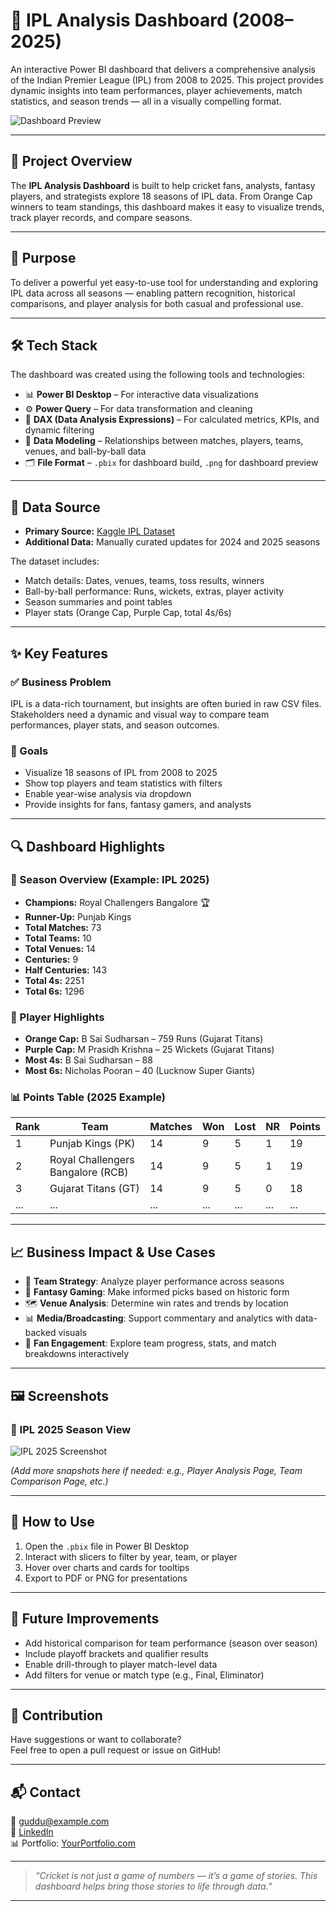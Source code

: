 # 🏏 IPL Analysis Dashboard (2008–2025)

An interactive Power BI dashboard that delivers a comprehensive analysis of the Indian Premier League (IPL) from 2008 to 2025. This project provides dynamic insights into team performances, player achievements, match statistics, and season trends — all in a visually compelling format.

![Dashboard Preview](./images/IPL_Analysis_2008_2025.png)

---

## 📌 Project Overview

The **IPL Analysis Dashboard** is built to help cricket fans, analysts, fantasy players, and strategists explore 18 seasons of IPL data. From Orange Cap winners to team standings, this dashboard makes it easy to visualize trends, track player records, and compare seasons.

---

## 🎯 Purpose

To deliver a powerful yet easy-to-use tool for understanding and exploring IPL data across all seasons — enabling pattern recognition, historical comparisons, and player analysis for both casual and professional use.

---

## 🛠️ Tech Stack

The dashboard was created using the following tools and technologies:

- 📊 **Power BI Desktop** – For interactive data visualizations
- ⚙️ **Power Query** – For data transformation and cleaning
- 🧠 **DAX (Data Analysis Expressions)** – For calculated metrics, KPIs, and dynamic filtering
- 🔗 **Data Modeling** – Relationships between matches, players, teams, venues, and ball-by-ball data
- 🗂️ **File Format** – `.pbix` for dashboard build, `.png` for dashboard preview

---

## 📂 Data Source

- **Primary Source:** [Kaggle IPL Dataset](https://www.kaggle.com/datasets)
- **Additional Data:** Manually curated updates for 2024 and 2025 seasons

The dataset includes:
- Match details: Dates, venues, teams, toss results, winners
- Ball-by-ball performance: Runs, wickets, extras, player activity
- Season summaries and point tables
- Player stats (Orange Cap, Purple Cap, total 4s/6s)

---

## ✨ Key Features

### ✅ Business Problem
IPL is a data-rich tournament, but insights are often buried in raw CSV files. Stakeholders need a dynamic and visual way to compare team performances, player stats, and season outcomes.

### 🎯 Goals
- Visualize 18 seasons of IPL from 2008 to 2025
- Show top players and team statistics with filters
- Enable year-wise analysis via dropdown
- Provide insights for fans, fantasy gamers, and analysts

---

## 🔍 Dashboard Highlights

### 📌 Season Overview (Example: IPL 2025)

- **Champions:** Royal Challengers Bangalore 🏆  
- **Runner-Up:** Punjab Kings  
- **Total Matches:** 73  
- **Total Teams:** 10  
- **Total Venues:** 14  
- **Centuries:** 9  
- **Half Centuries:** 143  
- **Total 4s:** 2251  
- **Total 6s:** 1296  

### 🧢 Player Highlights

- **Orange Cap:** B Sai Sudharsan – 759 Runs (Gujarat Titans)  
- **Purple Cap:** M Prasidh Krishna – 25 Wickets (Gujarat Titans)  
- **Most 4s:** B Sai Sudharsan – 88  
- **Most 6s:** Nicholas Pooran – 40 (Lucknow Super Giants)

### 📊 Points Table (2025 Example)

| Rank | Team | Matches | Won | Lost | NR | Points |
|------|------|---------|-----|------|----|--------|
| 1 | Punjab Kings (PK) | 14 | 9 | 5 | 1 | 19 |
| 2 | Royal Challengers Bangalore (RCB) | 14 | 9 | 5 | 1 | 19 |
| 3 | Gujarat Titans (GT) | 14 | 9 | 5 | 0 | 18 |
| ... | ... | ... | ... | ... | ... | ... |

---

## 📈 Business Impact & Use Cases

- 🎯 **Team Strategy**: Analyze player performance across seasons  
- 🧠 **Fantasy Gaming**: Make informed picks based on historic form  
- 🗺️ **Venue Analysis**: Determine win rates and trends by location  
- 📊 **Media/Broadcasting**: Support commentary and analytics with data-backed visuals  
- 🧳 **Fan Engagement**: Explore team progress, stats, and match breakdowns interactively  

---

## 🖼️ Screenshots

### 🔹 IPL 2025 Season View

![IPL 2025 Screenshot](./images/IPL_Analysis_2025.png)

*(Add more snapshots here if needed: e.g., Player Analysis Page, Team Comparison Page, etc.)*

---

## 🚀 How to Use

1. Open the `.pbix` file in Power BI Desktop
2. Interact with slicers to filter by year, team, or player
3. Hover over charts and cards for tooltips
4. Export to PDF or PNG for presentations

---

## 📌 Future Improvements

- Add historical comparison for team performance (season over season)
- Include playoff brackets and qualifier results
- Enable drill-through to player match-level data
- Add filters for venue or match type (e.g., Final, Eliminator)

---

## 🤝 Contribution

Have suggestions or want to collaborate?  
Feel free to open a pull request or issue on GitHub!

---

## 📬 Contact

📧 guddu@example.com  
📱 [LinkedIn](https://www.linkedin.com/in/your-profile)  
📊 Portfolio: [YourPortfolio.com](https://yourportfolio.com)

---

> _“Cricket is not just a game of numbers — it’s a game of stories. This dashboard helps bring those stories to life through data.”_

---

